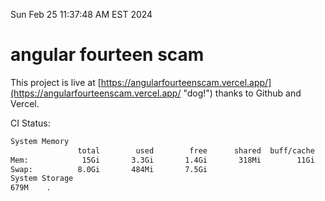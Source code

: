 Sun Feb 25 11:37:48 AM EST 2024

# angular fourteen scam


This project is live at [https://angularfourteenscam.vercel.app/](https://angularfourteenscam.vercel.app/ "dog!") thanks to Github and Vercel.

CI Status: 

```bash
System Memory
               total        used        free      shared  buff/cache   available
Mem:            15Gi       3.3Gi       1.4Gi       318Mi        11Gi        12Gi
Swap:          8.0Gi       484Mi       7.5Gi
System Storage
679M	.
```
```bash
